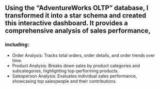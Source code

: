 ## Using the “AdventureWorks OLTP” database, I transformed it into a star schema and created this interactive dashboard. It provides a comprehensive analysis of sales performance,
### including: 
- Order Analysis: Tracks total orders, order details, and order trends over time.
-  Product Analysis: Breaks down sales by product categories and subcategories, highlighting top-performing products. 
- Salesperson Analysis: Evaluates individual sales performance, showcasing top salespeople and their contributions.
